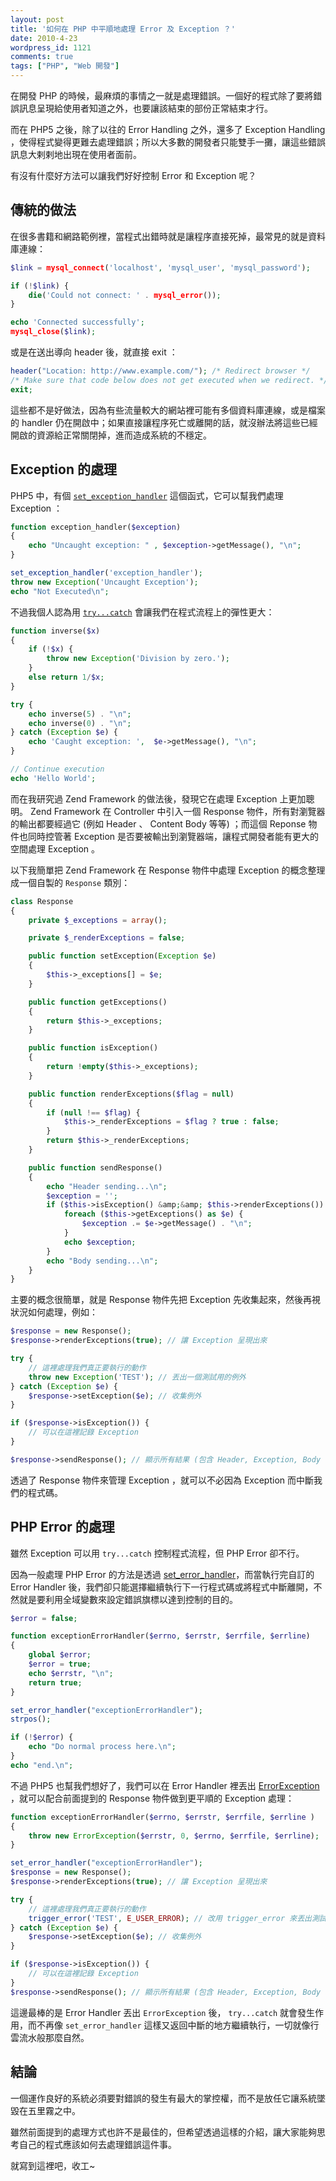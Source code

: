 ```yaml
---
layout: post
title: '如何在 PHP 中平順地處理 Error 及 Exception ？'
date: 2010-4-23
wordpress_id: 1121
comments: true
tags: ["PHP", "Web 開發"]
---
```


在開發 PHP 的時候，最麻煩的事情之一就是處理錯誤。一個好的程式除了要將錯誤訊息呈現給使用者知道之外，也要讓該結束的部份正常結束才行。

而在 PHP5 之後，除了以往的 Error Handling 之外，還多了 Exception Handling ，使得程式變得更難去處理錯誤；所以大多數的開發者只能雙手一攤，讓這些錯誤訊息大剌剌地出現在使用者面前。

有沒有什麼好方法可以讓我們好好控制 Error 和 Exception 呢？

<!--more-->

## 傳統的做法

在很多書籍和網路範例裡，當程式出錯時就是讓程序直接死掉，最常見的就是資料庫連線：

```php
$link = mysql_connect('localhost', 'mysql_user', 'mysql_password');

if (!$link) {
    die('Could not connect: ' . mysql_error());
}

echo 'Connected successfully';
mysql_close($link);
```

或是在送出導向 header 後，就直接 exit ：

```php
header("Location: http://www.example.com/"); /* Redirect browser */
/* Make sure that code below does not get executed when we redirect. */
exit;
```

這些都不是好做法，因為有些流量較大的網站裡可能有多個資料庫連線，或是檔案的 handler 仍在開啟中；如果直接讓程序死亡或離開的話，就沒辦法將這些已經開啟的資源給正常關閉掉，進而造成系統的不穩定。

## Exception 的處理

PHP5 中，有個 [`set_exception_handler`](http://www.php.net/manual/en/function.set-exception-handler.php) 這個函式，它可以幫我們處理 Exception ：

```php
function exception_handler($exception)
{
    echo "Uncaught exception: " , $exception->getMessage(), "\n";
}

set_exception_handler('exception_handler');
throw new Exception('Uncaught Exception');
echo "Not Executed\n";
```

不過我個人認為用 [`try...catch`](http://www.php.net/manual/en/language.exceptions.php) 會讓我們在程式流程上的彈性更大：

```php
function inverse($x)
{
    if (!$x) {
        throw new Exception('Division by zero.');
    }
    else return 1/$x;
}

try {
    echo inverse(5) . "\n";
    echo inverse(0) . "\n";
} catch (Exception $e) {
    echo 'Caught exception: ',  $e->getMessage(), "\n";
}

// Continue execution
echo 'Hello World';
```

而在我研究過 Zend Framework 的做法後，發現它在處理 Exception 上更加聰明。 Zend Framework 在 Controller 中引入一個 Response 物件，所有對瀏覽器的輸出都要經過它 (例如 Header 、 Content Body 等等) ；而這個 Reponse 物件也同時控管著 Exception 是否要被輸出到瀏覽器端，讓程式開發者能有更大的空間處理 Exception 。

以下我簡單把 Zend Framework 在 Response 物件中處理 Exception 的概念整理成一個自製的 `Response` 類別：

```php
class Response
{
    private $_exceptions = array();

    private $_renderExceptions = false;

    public function setException(Exception $e)
    {
        $this->_exceptions[] = $e;
    }

    public function getExceptions()
    {
        return $this->_exceptions;
    }

    public function isException()
    {
        return !empty($this->_exceptions);
    }

    public function renderExceptions($flag = null)
    {
        if (null !== $flag) {
            $this->_renderExceptions = $flag ? true : false;
        }
        return $this->_renderExceptions;
    }

    public function sendResponse()
    {
        echo "Header sending...\n";
        $exception = '';
        if ($this->isException() &amp;&amp; $this->renderExceptions()) {
            foreach ($this->getExceptions() as $e) {
                $exception .= $e->getMessage() . "\n";
            }
            echo $exception;
        }
        echo "Body sending...\n";
    }
}
```

主要的概念很簡單，就是 Response 物件先把 Exception 先收集起來，然後再視狀況如何處理，例如：

```php
$response = new Response();
$response->renderExceptions(true); // 讓 Exception 呈現出來

try {
    // 這裡處理我們真正要執行的動作
    throw new Exception('TEST'); // 丟出一個測試用的例外
} catch (Exception $e) {
    $response->setException($e); // 收集例外
}

if ($response->isException()) {
    // 可以在這裡記錄 Exception
}

$response->sendResponse(); // 顯示所有結果 (包含 Header, Exception, Body 等)
```

透過了 Response 物件來管理 Exception ，就可以不必因為 Exception 而中斷我們的程式碼。

## PHP Error 的處理

雖然 Exception 可以用 `try...catch` 控制程式流程，但 PHP Error 卻不行。

因為一般處理 PHP Error 的方法是透過 [set_error_handler](http://www.php.net/manual/en/function.set-error-handler.php)，而當執行完自訂的 Error Handler 後，我們卻只能選擇繼續執行下一行程式碼或將程式中斷離開，不然就是要利用全域變數來設定錯誤旗標以達到控制的目的。

```php
$error = false;

function exceptionErrorHandler($errno, $errstr, $errfile, $errline)
{
    global $error;
    $error = true;
    echo $errstr, "\n";
    return true;
}

set_error_handler("exceptionErrorHandler");
strpos();

if (!$error) {
    echo "Do normal process here.\n";
}
echo "end.\n";
```

不過 PHP5 也幫我們想好了，我們可以在 Error Handler 裡丟出 [ErrorException](http://www.php.net/manual/en/class.errorexception.php) ，就可以配合前面提到的 Response 物件做到更平順的 Exception 處理：

```php
function exceptionErrorHandler($errno, $errstr, $errfile, $errline )
{
    throw new ErrorException($errstr, 0, $errno, $errfile, $errline);
}

set_error_handler("exceptionErrorHandler");
$response = new Response();
$response->renderExceptions(true); // 讓 Exception 呈現出來

try {
    // 這裡處理我們真正要執行的動作
    trigger_error('TEST', E_USER_ERROR); // 改用 trigger_error 來丟出測試用錯誤
} catch (Exception $e) {
    $response->setException($e); // 收集例外
}

if ($response->isException()) {
    // 可以在這裡記錄 Exception
}
$response->sendResponse(); // 顯示所有結果 (包含 Header, Exception, Body 等)
```

這邊最棒的是 Error Handler 丟出 `ErrorException` 後， `try...catch` 就會發生作用，而不再像 `set_error_handler` 這樣又返回中斷的地方繼續執行，一切就像行雲流水般那麼自然。

## 結論

一個運作良好的系統必須要對錯誤的發生有最大的掌控權，而不是放任它讓系統墜毀在五里霧之中。

雖然前面提到的處理方式也許不是最佳的，但希望透過這樣的介紹，讓大家能夠思考自己的程式應該如何去處理錯誤這件事。

就寫到這裡吧，收工~
